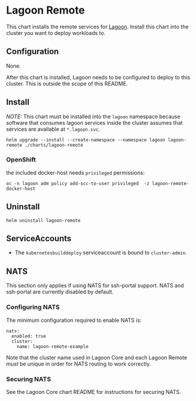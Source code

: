 # Lagoon Remote

This chart installs the remote services for [Lagoon](https://github.com/amazeeio/lagoon/).
Install this chart into the cluster you want to deploy workloads to.

## Configuration

None.

After this chart is installed, Lagoon needs to be configured to deploy to this cluster.
This is outside the scope of this README.

## Install

*NOTE:* This chart must be installed into the `lagoon` namespace because software that consumes lagoon services inside the cluster assumes that services are available at `*.lagoon.svc`.

```
helm upgrade --install --create-namespace --namespace lagoon lagoon-remote ./charts/lagoon-remote
```

### OpenShift

the included docker-host needs `privileged` permissions:

```
oc -n lagoon adm policy add-scc-to-user privileged  -z lagoon-remote-docker-host
```

## Uninstall

```
helm uninstall lagoon-remote
```

## ServiceAccounts

* The `kubernetesbuilddeploy` serviceaccount is bound to `cluster-admin`.

## NATS

This section only applies if using NATS for ssh-portal support.
NATS and ssh-portal are currently disabled by default.

### Configuring NATS

The minimum configuration required to enable NATS is:

```
nats:
  enabled: true
  cluster:
    name: lagoon-remote-example
```

Note that the cluster name used in Lagoon Core and each Lagoon Remote _must_ be unique in order for NATS routing to work correctly.

### Securing NATS

See the Lagoon Core chart README for instructions for securing NATS.
